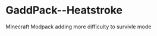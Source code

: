 GaddPack--Heatstroke
====================

MInecraft Modpack adding more difficulty to survivle mode
